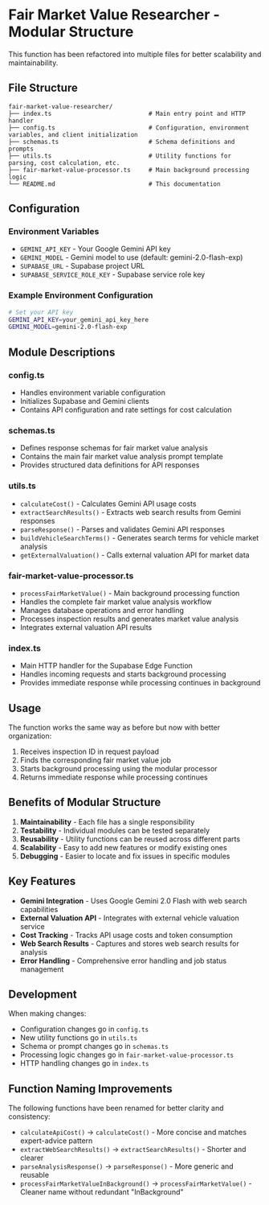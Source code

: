 # Fair Market Value Researcher - Modular Structure

This function has been refactored into multiple files for better scalability and maintainability.

## File Structure

```
fair-market-value-researcher/
├── index.ts                           # Main entry point and HTTP handler
├── config.ts                          # Configuration, environment variables, and client initialization
├── schemas.ts                         # Schema definitions and prompts
├── utils.ts                           # Utility functions for parsing, cost calculation, etc.
├── fair-market-value-processor.ts     # Main background processing logic
└── README.md                          # This documentation
```

## Configuration

### Environment Variables

- `GEMINI_API_KEY` - Your Google Gemini API key
- `GEMINI_MODEL` - Gemini model to use (default: gemini-2.0-flash-exp)
- `SUPABASE_URL` - Supabase project URL
- `SUPABASE_SERVICE_ROLE_KEY` - Supabase service role key

### Example Environment Configuration

```bash
# Set your API key
GEMINI_API_KEY=your_gemini_api_key_here
GEMINI_MODEL=gemini-2.0-flash-exp
```

## Module Descriptions

### config.ts
- Handles environment variable configuration
- Initializes Supabase and Gemini clients
- Contains API configuration and rate settings for cost calculation

### schemas.ts
- Defines response schemas for fair market value analysis
- Contains the main fair market value analysis prompt template
- Provides structured data definitions for API responses

### utils.ts
- `calculateCost()` - Calculates Gemini API usage costs
- `extractSearchResults()` - Extracts web search results from Gemini responses
- `parseResponse()` - Parses and validates Gemini API responses
- `buildVehicleSearchTerms()` - Generates search terms for vehicle market analysis
- `getExternalValuation()` - Calls external valuation API for market data

### fair-market-value-processor.ts
- `processFairMarketValue()` - Main background processing function
- Handles the complete fair market value analysis workflow
- Manages database operations and error handling
- Processes inspection results and generates market value analysis
- Integrates external valuation API results

### index.ts
- Main HTTP handler for the Supabase Edge Function
- Handles incoming requests and starts background processing
- Provides immediate response while processing continues in background

## Usage

The function works the same way as before but now with better organization:

1. Receives inspection ID in request payload
2. Finds the corresponding fair market value job
3. Starts background processing using the modular processor
4. Returns immediate response while processing continues

## Benefits of Modular Structure

1. **Maintainability** - Each file has a single responsibility
2. **Testability** - Individual modules can be tested separately
3. **Reusability** - Utility functions can be reused across different parts
4. **Scalability** - Easy to add new features or modify existing ones
5. **Debugging** - Easier to locate and fix issues in specific modules

## Key Features

- **Gemini Integration** - Uses Google Gemini 2.0 Flash with web search capabilities
- **External Valuation API** - Integrates with external vehicle valuation service
- **Cost Tracking** - Tracks API usage costs and token consumption
- **Web Search Results** - Captures and stores web search results for analysis
- **Error Handling** - Comprehensive error handling and job status management

## Development

When making changes:
- Configuration changes go in `config.ts`
- New utility functions go in `utils.ts`
- Schema or prompt changes go in `schemas.ts`
- Processing logic changes go in `fair-market-value-processor.ts`
- HTTP handling changes go in `index.ts`

## Function Naming Improvements

The following functions have been renamed for better clarity and consistency:

- `calculateApiCost()` → `calculateCost()` - More concise and matches expert-advice pattern
- `extractWebSearchResults()` → `extractSearchResults()` - Shorter and clearer
- `parseAnalysisResponse()` → `parseResponse()` - More generic and reusable
- `processFairMarketValueInBackground()` → `processFairMarketValue()` - Cleaner name without redundant "InBackground"
